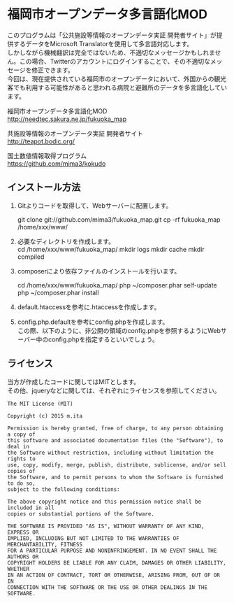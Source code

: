 福岡市オープンデータ多言語化MOD
==========
このプログラムは「公共施設等情報のオープンデータ実証 開発者サイト」が提供するデータをMicrosoft Translatorを使用して多言語対応します。  
しかしながら機械翻訳は完全ではないため、不適切なメッセージかもしれません。この場合、Twitterのアカウントにログインすることで、その不適切なメッセージを修正できます。  
今回は、現在提供されている福岡市のオープンデータにおいて、外国からの観光客でも利用する可能性があると思われる病院と避難所のデータを多言語化しています。  

福岡市オープンデータ多言語化MOD
http://needtec.sakura.ne.jp/fukuoka_map  

共施設等情報のオープンデータ実証 開発者サイト  
http://teapot.bodic.org/  

国土数値情報取得プログラム  
https://github.com/mima3/kokudo  


インストール方法
-----------------
1. Gitよりコードを取得して、Webサーバーに配置します。  

    git clone git://github.com/mima3/fukuoka_map.git 
    cp -rf fukuoka_map /home/xxx/www/

2. 必要なディレクトリを作成します。  
    cd /home/xxx/www/fukuoka_map/
    mkdir logs
    mkdir cache
    mkdir compiled

3. composerにより依存ファイルのインストールを行います。  

    cd /home/xxx/www/fukuoka_map/
    php ~/composer.phar self-update 
    php ~/composer.phar install

4. default.htaccessを参考に.htaccessを作成します。  

5. config.php.defaultを参考にconfig.phpを作成します。  
この際、以下のように、非公開の領域のconfig.phpを参照するようにWebサーバー中のconfig.phpを指定するといいでしょう。

    <?php
    require_once '/home/xxx/private/config.php';

ライセンス
-------------
当方が作成したコードに関してはMITとします。  
その他、jqueryなどに関しては、それぞれにライセンスを参照してください。

    The MIT License (MIT)

    Copyright (c) 2015 m.ita

    Permission is hereby granted, free of charge, to any person obtaining a copy of
    this software and associated documentation files (the "Software"), to deal in
    the Software without restriction, including without limitation the rights to
    use, copy, modify, merge, publish, distribute, sublicense, and/or sell copies of
    the Software, and to permit persons to whom the Software is furnished to do so,
    subject to the following conditions:

    The above copyright notice and this permission notice shall be included in all
    copies or substantial portions of the Software.

    THE SOFTWARE IS PROVIDED "AS IS", WITHOUT WARRANTY OF ANY KIND, EXPRESS OR
    IMPLIED, INCLUDING BUT NOT LIMITED TO THE WARRANTIES OF MERCHANTABILITY, FITNESS
    FOR A PARTICULAR PURPOSE AND NONINFRINGEMENT. IN NO EVENT SHALL THE AUTHORS OR
    COPYRIGHT HOLDERS BE LIABLE FOR ANY CLAIM, DAMAGES OR OTHER LIABILITY, WHETHER
    IN AN ACTION OF CONTRACT, TORT OR OTHERWISE, ARISING FROM, OUT OF OR IN
    CONNECTION WITH THE SOFTWARE OR THE USE OR OTHER DEALINGS IN THE SOFTWARE.

